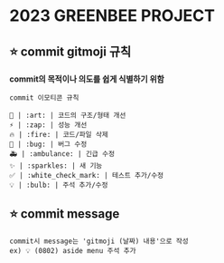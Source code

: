 # 2023 GREENBEE PROJECT

## ⭐️ commit gitmoji 규칙

**commit의 목적이나 의도를 쉽게 식별하기 위함**

```
commit 이모티콘 규칙

🎨 | :art: | 코드의 구조/형태 개선
⚡️ | :zap: | 성능 개선
🔥 | :fire: | 코드/파일 삭제
🐛 | :bug: | 버그 수정
🚑 | :ambulance: | 긴급 수정
✨ | :sparkles: | 새 기능
✅ | :white_check_mark: | 테스트 추가/수정
💡 | :bulb: | 주석 추가/수정

```

## ⭐️ commit message

```
commit시 message는 'gitmoji (날짜) 내용'으로 작성
ex) 💡 (0802) aside menu 주석 추가
```